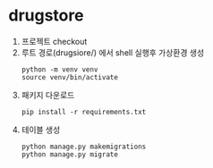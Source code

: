 # drugstore



1. 프로젝트 checkout
2. 루트 경로(drugsiore/) 에서 shell 실행후 가상환경 생성
    ```
    python -m venv venv
    source venv/bin/activate
    ``` 
3. 패키지 다운로드
    ```
    pip install -r requirements.txt
    ```
4. 테이블 생성
    ```
    python manage.py makemigrations
    python manage.py migrate
    ```
